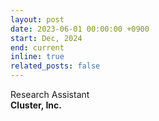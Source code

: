 ```yaml
---
layout: post
date: 2023-06-01 00:00:00 +0900
start: Dec, 2024
end: current
inline: true
related_posts: false
---
```


Research Assistant <br/>
<b>Cluster, Inc.</b>